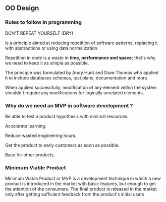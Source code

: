 ## OO Design

### Rules to follow in programming

DON'T REPEAT YOURSELF (DRY)

is a principle aimed at reducing repetition of software patterns, replacing it with abstractions or using data normalization.

Repetition in code is a waste in **time, performance and space**; that's why we need to keep it as simple as possible.

The principle was formulated by Andy Hunt and Dave Thomas who applied it to include databases schemas, test plans, documentation and more.

When applied successfully, modification of any element within the system shouldn't require any modifications for logically unrelated elements.

### Why do we need an MVP in software development ?

Be able to test a product hypothesis with minimal resources.

Accelerate learning.

Reduce wasted engineering hours.

Get the product to early customers as soon as possible.

Base for other products.

### Minimum Viable Product

Minimum Viable Product or MVP is a development technique in which a new product is introduced in the market with basic features, but enough to get the attention of the consumers. The final product is released in the market only after getting sufficient feedback from the product's initial users.
